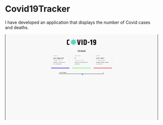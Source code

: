 # Covid19Tracker
I have developed an application that displays the number of Covid cases and deaths.


![Covid19Tracker](https://github.com/ozansarisoy/Covid19Tracker/blob/master/Covid-19Tracker/CovidTracker.gif)

